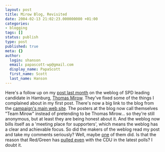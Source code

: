 ```yaml
---
layout: post
title: Mirow Blog, Revisited
date: 2004-02-13 21:02:23.000000000 +01:00
categories:
- blogging
tags: []
status: publish
type: post
published: true
meta: {}
author:
  login: shanson
  email: papascott-wp@gmail.com
  display_name: PapaScott
  first_name: Scott
  last_name: Hanson
---
```

<p>Here's a follow up on my <a title="PapaScott: Mirow Blog" href="http://www.papascott.de/2004/01/24/2819.php">post last month</a> on the weblog of SPD leading candidate in Hamburg, <a title="MirowFuerHamburg.de: Treffpunkt für Unterstützer" href="http://www.mirowfuerhamburg.de/">Thomas Mirow</a>. They've fixed some of the things I complained about in my first post. There's now a big link to the blog from the <a title="Thomas Mirow - Bürgermeister für Hamburg" href="http://www.thomasmirow.de/mirow/start.html">campaign's main web site</a>. The posters at the blog now call themselves "Team Mirow" instead of pretending to be Thomas Mirow... so they're still anonymous, but at least they are being honest about it. And the weblog now bills itself as a 'meeting place for supporters', which means the weblog has a clear and achievable focus. So did the makers of the weblog read my post and take my comments seriously? Well, maybe <a title="Noch'n Blogg" href="http://blogg.lumma.de/">one</a> of them did. Is that the reason that Red/Green has <a title="Wahl in Hamburg: Umfrage: Aufwärtstrend bei rot-grün" href="http://interferno.org/wahlinhamburg/archiv/000102.html">pulled even</a> with the CDU in the latest polls? I doubt it.</p>
